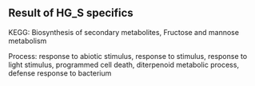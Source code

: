 ## Result of HG_S specifics

KEGG: Biosynthesis of secondary metabolites, Fructose and mannose metabolism

Process: response to abiotic stimulus, response to stimulus, response to light stimulus, programmed cell death, diterpenoid metabolic process, 	defense response to bacterium

